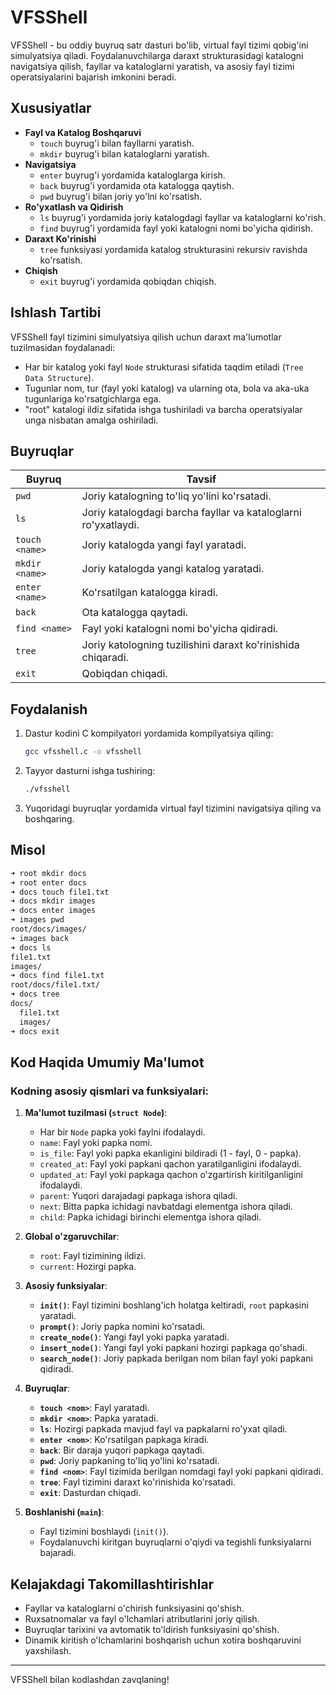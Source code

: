 # VFSShell

VFSShell - bu oddiy buyruq satr dasturi bo'lib, virtual fayl tizimi qobig'ini simulyatsiya qiladi. Foydalanuvchilarga daraxt strukturasidagi katalogni navigatsiya qilish, fayllar va kataloglarni yaratish, va asosiy fayl tizimi operatsiyalarini bajarish imkonini beradi.

## Xususiyatlar

- **Fayl va Katalog Boshqaruvi**
  - `touch` buyrug'i bilan fayllarni yaratish.
  - `mkdir` buyrug'i bilan kataloglarni yaratish.
- **Navigatsiya**
  - `enter` buyrug'i yordamida kataloglarga kirish.
  - `back` buyrug'i yordamida ota katalogga qaytish.
  - `pwd` buyrug'i bilan joriy yo'lni ko'rsatish.
- **Ro'yxatlash va Qidirish**
  - `ls` buyrug'i yordamida joriy katalogdagi fayllar va kataloglarni ko'rish.
  - `find` buyrug'i yordamida fayl yoki katalogni nomi bo'yicha qidirish.
- **Daraxt Ko'rinishi**
  - `tree` funksiyasi yordamida katalog strukturasini rekursiv ravishda ko'rsatish.
- **Chiqish**
  - `exit` buyrug'i yordamida qobiqdan chiqish.

## Ishlash Tartibi

VFSShell fayl tizimini simulyatsiya qilish uchun daraxt ma'lumotlar tuzilmasidan foydalanadi:

- Har bir katalog yoki fayl `Node` strukturasi sifatida taqdim etiladi (`Tree Data Structure`).
- Tugunlar nom, tur (fayl yoki katalog) va ularning ota, bola va aka-uka tugunlariga ko'rsatgichlarga ega.
- "root" katalogi ildiz sifatida ishga tushiriladi va barcha operatsiyalar unga nisbatan amalga oshiriladi.

## Buyruqlar

| Buyruq      | Tavsif                                           |
|-------------|-------------------------------------------------|
| `pwd`       | Joriy katalogning to'liq yo'lini ko'rsatadi.    |
| `ls`        | Joriy katalogdagi barcha fayllar va kataloglarni ro'yxatlaydi. |
| `touch <name>` | Joriy katalogda yangi fayl yaratadi.            |
| `mkdir <name>` | Joriy katalogda yangi katalog yaratadi.         |
| `enter <name>` | Ko'rsatilgan katalogga kiradi.                  |
| `back`      | Ota katalogga qaytadi.                          |
| `find <name>` | Fayl yoki katalogni nomi bo'yicha qidiradi.     |
| `tree` | Joriy katologning tuzilishini daraxt ko'rinishida chiqaradi. |
| `exit`      | Qobiqdan chiqadi.                               |

## Foydalanish

1. Dastur kodini C kompilyatori yordamida kompilyatsiya qiling:

   ```bash
   gcc vfsshell.c -o vfsshell
   ```

2. Tayyor dasturni ishga tushiring:

   ```bash
   ./vfsshell
   ```

3. Yuqoridagi buyruqlar yordamida virtual fayl tizimini navigatsiya qiling va boshqaring.

## Misol

```bash
➜ root mkdir docs
➜ root enter docs
➜ docs touch file1.txt
➜ docs mkdir images
➜ docs enter images
➜ images pwd
root/docs/images/
➜ images back
➜ docs ls
file1.txt
images/
➜ docs find file1.txt
root/docs/file1.txt/
➜ docs tree
docs/
  file1.txt
  images/
➜ docs exit
```

## Kod Haqida Umumiy Ma'lumot

### Kodning asosiy qismlari va funksiyalari:
1. **Ma'lumot tuzilmasi (`struct Node`)**:
   - Har bir `Node` papka yoki faylni ifodalaydi.
   - `name`: Fayl yoki papka nomi.
   - `is_file`: Fayl yoki papka ekanligini bildiradi (1 - fayl, 0 - papka).
   - `created_at`: Fayl yoki papkani qachon yaratilganligini ifodalaydi.
   - `updated_at`: Fayl yoki papkaga qachon o'zgartirish kiritilganligini ifodalaydi.
   - `parent`: Yuqori darajadagi papkaga ishora qiladi.
   - `next`: Bitta papka ichidagi navbatdagi elementga ishora qiladi.
   - `child`: Papka ichidagi birinchi elementga ishora qiladi.

2. **Global o'zgaruvchilar**:
   - `root`: Fayl tizimining ildizi.
   - `current`: Hozirgi papka.

3. **Asosiy funksiyalar**:
   - **`init()`**: Fayl tizimini boshlang'ich holatga keltiradi, `root` papkasini yaratadi.
   - **`prompt()`**: Joriy papka nomini ko'rsatadi.
   - **`create_node()`**: Yangi fayl yoki papka yaratadi.
   - **`insert_node()`**: Yangi fayl yoki papkani hozirgi papkaga qo'shadi.
   - **`search_node()`**: Joriy papkada berilgan nom bilan fayl yoki papkani qidiradi.

4. **Buyruqlar**:
   - **`touch <nom>`**: Fayl yaratadi.
   - **`mkdir <nom>`**: Papka yaratadi.
   - **`ls`**: Hozirgi papkada mavjud fayl va papkalarni ro'yxat qiladi.
   - **`enter <nom>`**: Ko'rsatilgan papkaga kiradi.
   - **`back`**: Bir daraja yuqori papkaga qaytadi.
   - **`pwd`**: Joriy papkaning to'liq yo'lini ko'rsatadi.
   - **`find <nom>`**: Fayl tizimida berilgan nomdagi fayl yoki papkani qidiradi.
   - **`tree`**: Fayl tizimini daraxt ko'rinishida ko'rsatadi.
   - **`exit`**: Dasturdan chiqadi.

5. **Boshlanishi (`main`)**:
   - Fayl tizimini boshlaydi (`init()`).
   - Foydalanuvchi kiritgan buyruqlarni o'qiydi va tegishli funksiyalarni bajaradi.

## Kelajakdagi Takomillashtirishlar

- Fayllar va kataloglarni o'chirish funksiyasini qo'shish.
- Ruxsatnomalar va fayl o'lchamlari atributlarini joriy qilish.
- Buyruqlar tarixini va avtomatik to'ldirish funksiyasini qo'shish.
- Dinamik kiritish o'lchamlarini boshqarish uchun xotira boshqaruvini yaxshilash.

---

VFSShell bilan kodlashdan zavqlaning!
